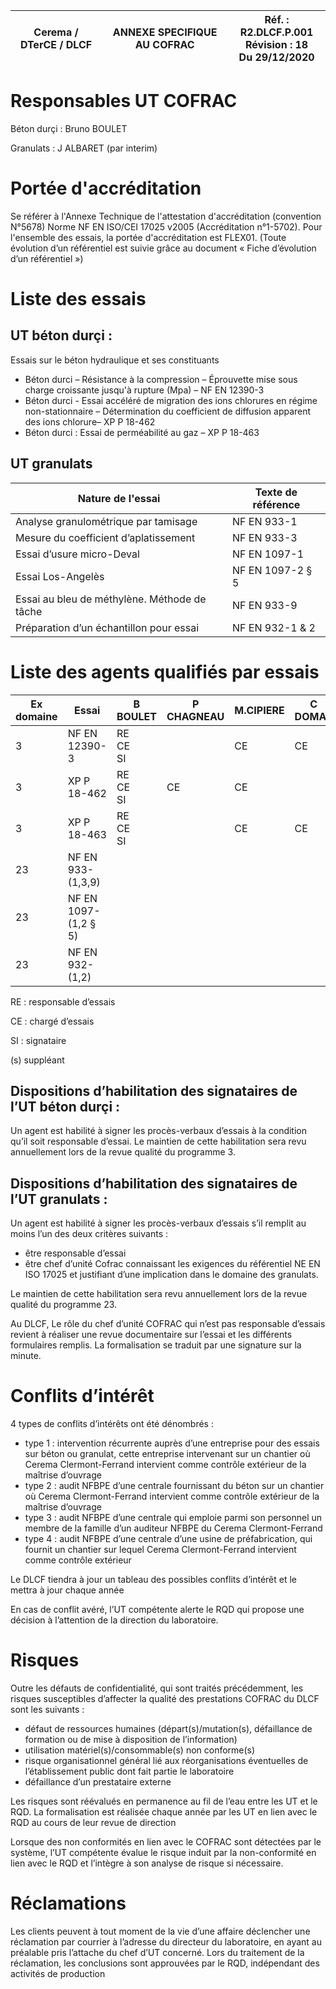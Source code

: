 Cerema / DTerCE / DLCF | ANNEXE SPECIFIQUE AU COFRAC | Réf. : R2.DLCF.P.001<br>Révision : 18<br>Du 29/12/2020
--|--|--


# Responsables UT COFRAC

Béton durçi : Bruno BOULET

Granulats : J ALBARET (par interim)

# Portée d'accréditation

Se référer à l'Annexe Technique de l'attestation d'accréditation (convention N°5678) Norme NF EN ISO/CEI 17025 v2005 (Accréditation n°1-5702). Pour l'ensemble des essais, la portée d'accréditation est FLEX01. (Toute évolution d’un référentiel est suivie grâce au document « Fiche d’évolution d’un référentiel »)

# Liste des essais

## UT béton durçi :
Essais sur le béton hydraulique et ses constituants
- Béton durci – Résistance à la compression – Éprouvette mise sous charge croissante jusqu'à rupture (Mpa) – NF EN 12390-3
- Béton durci  - Essai accéléré de migration des ions chlorures en régime non-stationnaire – Détermination du coefficient de diffusion apparent des ions chlorure– XP P 18-462
- Béton durci : Essai de perméabilité au gaz – XP P 18-463

## UT granulats
Nature de l'essai | Texte de référence 
--|--
Analyse granulométrique par tamisage | NF EN 933-1
Mesure du coefficient d’aplatissement | NF EN 933-3
Essai d’usure micro-Deval | NF EN 1097-1
Essai Los-Angelès | NF EN 1097-2 § 5
Essai au bleu de méthylène. Méthode de tâche | NF EN 933-9
Préparation d’un échantillon pour essai  | NF EN 932-1 & 2


# Liste des agents qualifiés par essais

Ex domaine | Essai | B BOULET | P CHAGNEAU | M.CIPIERE | C DOMAS | J.ALBARET | L BLACHERE | J BLACHE
--|--|--|--|--|--|--|--|--
3 | NF EN 12390-3 |RE<br>CE<br>SI | |CE |CE 
3 | XP P 18-462 | RE<br>CE<br>SI | CE | CE
3 | XP P 18-463 | RE<br>CE<br>SI | |CE | CE
23 | NF EN 933-(1,3,9) ||||| SI | RE<br>CE<br>SI | RE (s)<br><br>SI
23 | NF EN 1097-(1,2 § 5) |||||  SI | RE<br>CE<br>SI | RE (s)<br><br>SI
23 | NF EN 932-(1,2) ||||| SI | RE<br>CE<br>SI | RE (s)<br><br>SI

RE : responsable d’essais

CE : chargé d’essais

SI : signataire

(s) suppléant

## Dispositions d’habilitation des signataires de l’UT béton durçi : 

Un agent est habilité à signer les procès-verbaux d’essais à la condition qu’il soit responsable d’essai. Le maintien de cette habilitation sera revu annuellement lors de la revue qualité du programme 3.

## Dispositions d’habilitation des signataires de l’UT granulats :

Un agent est habilité à signer les procès-verbaux d’essais s’il remplit au moins l’un des deux critères suivants : 
- être responsable d’essai 
- être chef d’unité Cofrac connaissant les exigences du référentiel NE EN ISO 17025 et justifiant d’une implication dans le domaine des granulats.

Le maintien de cette habilitation sera revu annuellement lors de la revue qualité du programme 23.

Au DLCF, Le rôle du chef d’unité COFRAC qui n’est pas responsable d’essais revient à réaliser une revue documentaire sur l’essai et les différents formulaires remplis. La formalisation se traduit par une signature sur la minute.

# Conflits d’intérêt

4 types de conflits d’intérêts ont été dénombrés :
- type 1 : intervention récurrente auprès d’une entreprise pour des essais sur béton ou granulat, cette entreprise intervenant sur un chantier où Cerema Clermont-Ferrand intervient comme contrôle extérieur de la maîtrise d’ouvrage
- type 2 : audit NFBPE d’une centrale fournissant du béton sur un chantier où Cerema Clermont-Ferrand intervient comme contrôle extérieur de la maîtrise d’ouvrage
- type 3 : audit NFBPE d’une centrale qui emploie parmi son personnel un membre de la famille d’un auditeur NFBPE du Cerema Clermont-Ferrand
- type 4 : audit NFBPE d’une centrale d’une usine de préfabrication, qui fournit un chantier sur lequel Cerema Clermont-Ferrand intervient comme contrôle extérieur

Le DLCF tiendra à jour un tableau des possibles conflits d’intérêt et le mettra à jour chaque année

En cas de conflit avéré, l’UT compétente alerte le RQD qui propose une décision à l’attention de la direction du laboratoire.

# Risques

Outre les défauts de confidentialité, qui sont traités précédemment, les risques susceptibles d’affecter la qualité des prestations COFRAC du DLCF sont les suivants :
- défaut de ressources humaines (départ(s)/mutation(s), défaillance de formation ou de mise à disposition de l’information)
- utilisation matériel(s)/consommable(s) non conforme(s)
- risque organisationnel général lié aux réorganisations éventuelles de l’établissement public dont fait partie le laboratoire
- défaillance d’un prestataire externe 

Les risques sont réévalués en permanence au fil de l’eau entre les UT et le RQD. La formalisation est réalisée chaque année par les UT en lien avec le RQD au cours de leur revue de direction

Lorsque des non conformités en lien avec le COFRAC sont détectées par le système, l’UT compétente évalue le risque induit par la non-conformité en lien avec le RQD et l’intègre à son analyse de risque si nécessaire.


# Réclamations

Les clients peuvent à tout moment de la vie d’une affaire déclencher une réclamation par courrier à l’adresse du directeur du laboratoire, en ayant au préalable pris l’attache du chef d’UT concerné. Lors du traitement de la réclamation, les conclusions sont approuvées par le RQD, indépendant des activités de production
